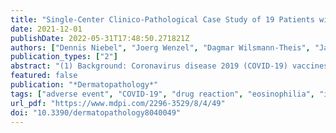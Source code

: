 ```yaml
---
title: "Single-Center Clinico-Pathological Case Study of 19 Patients with Cutaneous Adverse Reactions Following COVID-19 Vaccines"
date: 2021-12-01
publishDate: 2022-05-31T17:48:50.271821Z
authors: ["Dennis Niebel", "Joerg Wenzel", "Dagmar Wilsmann-Theis", "Jana Ziob", "Jasmin Wilhelmi", "Christine Braegelmann"]
publication_types: ["2"]
abstract: "(1) Background: Coronavirus disease 2019 (COVID-19) vaccines are currently employed on a population-wide scale in most countries worldwide. Data about unusual cutaneous adverse drug reactions (ADR) are scant, though. (2) Methods: We retrospectively analyzed moderate to severe vaccine-related ADR in the Department of Dermatology and Allergy of the University Hospital Bonn between May to June 2021 and analyzed related skin biopsies. (3) Results: As a specialized dermatological academic center, we encountered a total of n = 19 clinically and pathologically heterogeneous cutaneous ADR with a female predominance. Delayed cutaneous ADR occurred as late as 30 days after vaccination. The majority of ADR were mild, though a few patients required systemic treatment (antihistamines, glucocorticosteroids). (4) Conclusions: The clinico-pathological spectrum of cutaneous side effects with COVID-19 vaccines is wide; however, the benefits outweigh the risks by far. More dermatopathological studies on cutaneous ADR not limited to COVID-19 vaccines are desirable to enable a better understanding of underlying pathophysiological mechanisms."
featured: false
publication: "*Dermatopathology*"
tags: ["adverse event", "COVID-19", "drug reaction", "eosinophilia", "interface dermatitis"]
url_pdf: "https://www.mdpi.com/2296-3529/8/4/49"
doi: "10.3390/dermatopathology8040049"
---
```


